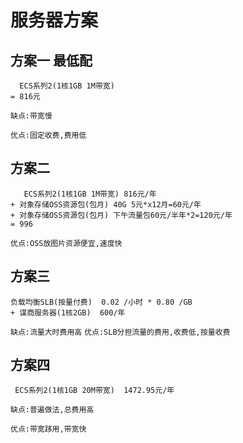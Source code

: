 # 服务器方案

## 方案一 最低配

```
  ECS系列2(1核1GB 1M带宽) 
= 816元
```

`缺点:带宽慢`

`优点:固定收费,费用低`

## 方案二 

```
   ECS系列2(1核1GB 1M带宽) 816元/年
+ 对象存储OSS资源包(包月) 40G 5元*x12月=60元/年
+ 对象存储OSS资源包(包月) 下午流量包60元/半年*2=120元/年
= 996
```

`优点:OSS放图片资源便宜,速度快`




## 方案三

```
负载均衡SLB(按量付费)  0.02 /小时 * 0.80 /GB
+ 谋商服务器(1核2GB)  600/年
```

`缺点:流量大时费用高`
`优点:SLB分担流量的费用,收费低,按量收费`

## 方案四

```
 ECS系列2(1核1GB 20M带宽)  1472.95元/年
```


`缺点:普遍做法,总费用高`

`优点:带宽跢用,带宽快`

